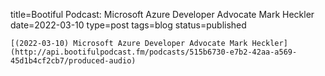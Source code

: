 
title=Bootiful Podcast: Microsoft Azure Developer Advocate Mark Heckler
date=2022-03-10
type=post
tags=blog
status=published
~~~~~~
[(2022-03-10) Microsoft Azure Developer Advocate Mark Heckler](http://api.bootifulpodcast.fm/podcasts/515b6730-e7b2-42aa-a569-45d1b4cf2cb7/produced-audio) 
            